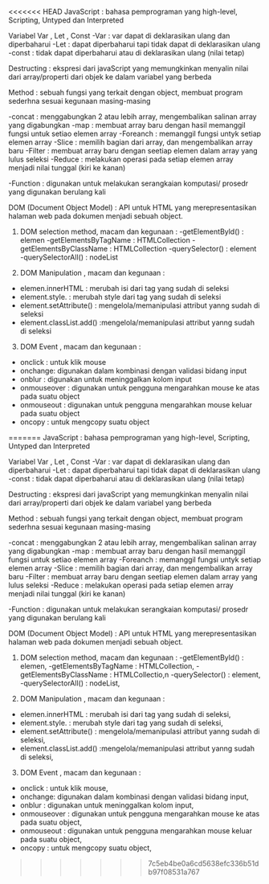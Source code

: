 <<<<<<< HEAD
 JavaScript : bahasa pemprograman yang high-level, Scripting, Untyped dan Interpreted

Variabel Var , Let , Const
-Var : var dapat di deklarasikan ulang dan diperbaharui
-Let : dapat diperbaharui tapi tidak dapat di deklarasikan ulang
-const : tidak dapat diperbaharui atau di deklarasikan ulang (nilai tetap)

Destructing : ekspresi dari javaScript yang memungkinkan menyalin nilai dari array/properti dari objek ke dalam variabel yang berbeda

Method : sebuah fungsi yang terkait dengan object, membuat program sederhna sesuai kegunaan masing-masing

-concat : menggabungkan 2 atau lebih array, mengembalikan salinan array yang digabungkan
-map : membuat array baru dengan hasil memanggil fungsi untuk setiao elemen array
-Foreanch : memanggil fungsi untyk setiap elemen array
-Slice : memilih bagian dari array, dan mengembalikan array baru
-Filter : membuat array baru dengan seetiap elemen dalam array yang lulus seleksi
-Reduce : melakukan operasi pada setiap elemen array menjadi nilai tunggal (kiri ke kanan)

-Function : digunakan untuk melakukan serangkaian komputasi/ prosedr yang digunakan berulang kali

DOM (Document Object Model) : API untuk HTML yang merepresentasikan halaman web pada dokumen menjadi sebuah object.
1. DOM selection method, macam dan kegunaan :
  -getElementByld() : elemen
  -getElementsByTagName : HTMLCollection
  -getElementsByClassName : HTMLCollection
  -querySelector() : element
  -querySelectorAll() : nodeList
  
 2. DOM Manipulation , macam dan kegunaan :
  - elemen.innerHTML : merubah  isi dari tag yang sudah di seleksi 
  - element.style.<propertyCSS> : merubah  style dari tag yang sudah di seleksi 
  - element.setAttribute() : mengelola/memanipulasi attribut yanng sudah di seleksi
  - element.classList.add() :mengelola/memanipulasi attribut yanng sudah di seleksi
  
 3. DOM Event , macam dan kegunaan :
  - onclick : untuk klik mouse
  - onchange: digunakan dalam kombinasi dengan validasi bidang input
  - onblur : digunakan untuk meninggalkan kolom input
  - onmouseover : digunakan untuk pengguna mengarahkan mouse ke atas pada suatu object
  - onmouseout : digunakan untuk pengguna mengarahkan mouse keluar pada suatu object
  - oncopy : untuk mengcopy suatu object
  
 
=======
 JavaScript : bahasa pemprograman yang high-level, Scripting, Untyped dan Interpreted

Variabel Var , Let , Const
-Var : var dapat di deklarasikan ulang dan diperbaharui
-Let : dapat diperbaharui tapi tidak dapat di deklarasikan ulang
-const : tidak dapat diperbaharui atau di deklarasikan ulang (nilai tetap)

Destructing : ekspresi dari javaScript yang memungkinkan menyalin nilai dari array/properti dari objek ke dalam variabel yang berbeda

Method : sebuah fungsi yang terkait dengan object, membuat program sederhna sesuai kegunaan masing-masing

-concat : menggabungkan 2 atau lebih array, mengembalikan salinan array yang digabungkan
-map : membuat array baru dengan hasil memanggil fungsi untuk setiao elemen array
-Foreanch : memanggil fungsi untyk setiap elemen array
-Slice : memilih bagian dari array, dan mengembalikan array baru
-Filter : membuat array baru dengan seetiap elemen dalam array yang lulus seleksi
-Reduce : melakukan operasi pada setiap elemen array menjadi nilai tunggal (kiri ke kanan)

-Function : digunakan untuk melakukan serangkaian komputasi/ prosedr yang digunakan berulang kali

DOM (Document Object Model) : API untuk HTML yang merepresentasikan halaman web pada dokumen menjadi sebuah object.
1. DOM selection method, macam dan kegunaan :
  -getElementByld() : elemen,
  -getElementsByTagName : HTMLCollection,
  -getElementsByClassName : HTMLCollectio,n
  -querySelector() : element,
  -querySelectorAll() : nodeList,
  
 2. DOM Manipulation , macam dan kegunaan :
  - elemen.innerHTML : merubah  isi dari tag yang sudah di seleksi, 
  - element.style.<propertyCSS> : merubah  style dari tag yang sudah di seleksi,
  - element.setAttribute() : mengelola/memanipulasi attribut yanng sudah di seleksi,
  - element.classList.add() :mengelola/memanipulasi attribut yanng sudah di seleksi,
  
 3. DOM Event , macam dan kegunaan :
  - onclick : untuk klik mouse,
  - onchange: digunakan dalam kombinasi dengan validasi bidang input,
  - onblur : digunakan untuk meninggalkan kolom input,
  - onmouseover : digunakan untuk pengguna mengarahkan mouse ke atas pada suatu object,
  - onmouseout : digunakan untuk pengguna mengarahkan mouse keluar pada suatu object,
  - oncopy : untuk mengcopy suatu object,
  
 
>>>>>>> 7c5eb4be0a6cd5638efc336b51db97f08531a767
